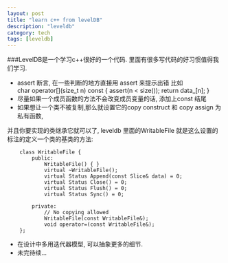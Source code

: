 ```yaml
---
layout: post
title: "learn c++ from levelDB"
description: "leveldb"
category: tech
tags: [leveldb]
---
```


###LevelDB是一个学习c++很好的一个代码. 里面有很多写代码的好习惯值得我们学习. 

* assert 断言, 在一些判断的地方直接用 assert 来提示出错 比如  
        char operator[](size_t n) const { assert(n < size()); return data_[n]; }
* 尽量如果一个成员函数的方法不会改变成员变量的话, 添加上const 结尾  
* 如果想让一个类不被复制,那么就设置它的copy construct 和 copy assign 为 私有函数,  

并且你要实现的类继承它就可以了, leveldb 里面的WritableFile 就是这么设置的
标注的定义一个类的基类的方法:  

        class WritableFile {
            public:
                WritableFile() { }
                virtual ~WritableFile();
                virtual Status Append(const Slice& data) = 0;
                virtual Status Close() = 0;
                virtual Status Flush() = 0;
                virtual Status Sync() = 0;

            private:
                // No copying allowed
                WritableFile(const WritableFile&);
                void operator=(const WritableFile&);
        };
* 在设计中多用迭代器模型, 可以抽象更多的细节.
* 未完待续...
